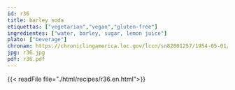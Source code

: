 ```yaml
---
id: r36
title: barley soda
etiquettas: ["vegetarian","vegan","gluten-free"]
ingredientes: ["water, barley, sugar, lemon juice"]
plato: ["beverage"]
chronam: https://chroniclingamerica.loc.gov/lccn/sn82001257/1954-05-01/ed-1/seq-5/
jpg: r36.jpg
pdf: r36.pdf
---
```


{{< readFile file="./html/recipes/r36.en.html">}}